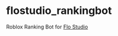 # flostudio_rankingbot

Roblox Ranking Bot for <a href="https://www.roblox.com/groups/12224071/Flo-Studio">Flo Studio</a> 
